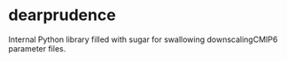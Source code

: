 # dearprudence
Internal Python library filled with sugar for swallowing downscalingCMIP6 parameter files.
